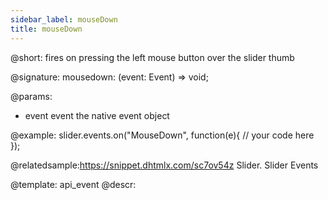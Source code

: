 ```yaml
---
sidebar_label: mouseDown
title: mouseDown
---          
```


@short: fires on pressing the left mouse button over the slider thumb

@signature: mousedown: (event: Event) => void;

@params:
- event 		event		the native event object


@example:
slider.events.on("MouseDown", function(e){
    // your code here
});


@relatedsample:https://snippet.dhtmlx.com/sc7ov54z	Slider. Slider Events

@template: api_event
@descr:



